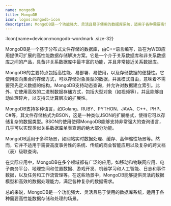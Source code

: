 ```yaml
---
name: mongodb
title: MongoDB
icon: logos:mongodb-icon
description: MongoDB是一个功能强大、灵活且易于使用的数据库系统，适用于各种需要高性能数据存储和处理的场景。
---
```



:Icon{name=devicon:mongodb-wordmark .size-32}

MongoDB是一个基于分布式文件存储的数据库，由C++语言编写，旨在为WEB应用提供可扩展的高性能数据存储解决方案。它是一个介于关系数据库和非关系数据库之间的产品，具备非关系数据库中最丰富的功能，并且非常接近关系数据库。

MongoDB的主要特点包括高性能、易部署、易使用，以及存储数据的便捷性。它使用面向集合的存储方式，可以存储对象类型的数据，并且模式自由，意味着不需要预先定义数据的结构。MongoDB支持动态查询，并允许对数据建立索引。此外，它使用高效的二进制数据存储方式，包括大型对象（如视频等），并且能够自动处理碎片，以支持云计算层次的扩展性。

MongoDB支持多种语言，如Golang、RUBY、PYTHON、JAVA、C++、PHP、C#等，其文件存储格式为BSON，这是一种类似JSON的扩展格式，使得它可以存储复杂的数据类型。BSON的使用使得MongoDB能够支持非常强大的查询语言，几乎可以实现类似关系数据库单表查询的绝大部分功能。

MongoDB适用于多种场景，如网站实时数据处理、缓存、高伸缩性场景等。然而，它并不适用于需要高度事务性的系统、传统的商业智能应用以及复杂的跨文档（表）级联查询。

在实际应用中，MongoDB在多个领域都有广泛的应用，如移动和物联网应用、电子商务平台、地理空间和位置数据、游戏开发、机器学习和人工智能、日志和事件数据，以及任务和工作流管理等。在这些场景中，MongoDB能够提供灵活的数据模型和高效的数据处理能力，满足各种复杂的数据需求。

总的来说，MongoDB是一个功能强大、灵活且易于使用的数据库系统，适用于各种需要高性能数据存储和处理的场景。
